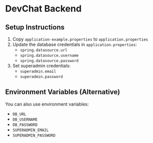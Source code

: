 # DevChat Backend

## Setup Instructions

1. Copy `application-example.properties` to `application.properties`
2. Update the database credentials in `application.properties`:
    - `spring.datasource.url`
    - `spring.datasource.username`
    - `spring.datasource.password`
3. Set superadmin credentials:
    - `superadmin.email`
    - `superadmin.password`

## Environment Variables (Alternative)

You can also use environment variables:
- `DB_URL`
- `DB_USERNAME`
- `DB_PASSWORD`
- `SUPERADMIN_EMAIL`
- `SUPERADMIN_PASSWORD`